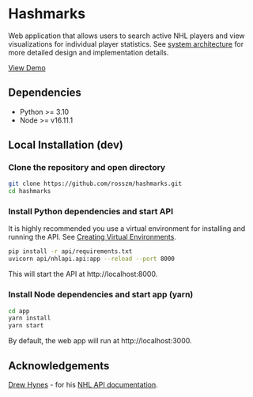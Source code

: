 # Hashmarks

Web application that allows users to search active NHL players
and view visualizations for individual player statistics. See
[system architecture](https://github.com/rosszm/hashmarks/wiki) for more
detailed design and implementation details.

[View Demo](https://rosszm.github.io/hashmarks)

## Dependencies
- Python >= 3.10
- Node >= v16.11.1

## Local Installation (dev)

### Clone the repository and open directory
```sh
git clone https://github.com/rosszm/hashmarks.git
cd hashmarks
```

### Install Python dependencies and start API

It is highly recommended you use a virtual environment for installing and
running  the API. See [Creating Virtual Environments](https://docs.python.org/3/library/venv.html#creating-virtual-environments).

```sh
pip install -r api/requirements.txt
uvicorn api/nhlapi.api:app --reload --port 8000
```
This will start the API at http://localhost:8000.


### Install Node dependencies and start app (yarn)
```sh
cd app
yarn install
yarn start
```
By default, the web app will run at http://localhost:3000.


## Acknowledgements

[Drew Hynes](https://gitlab.com/dword4) - for his [NHL API documentation](https://gitlab.com/dword4/nhlapi).
